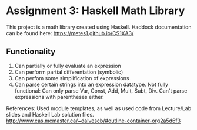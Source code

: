 # Assignment 3: Haskell Math Library

This project is a math library created using Haskell. Haddock documentation can be found here: https://metes1.github.io/CS1XA3/

## Functionality
1. Can partially or fully evaluate an expression
2. Can perform partial differentation (symbolic)
3. Can perfom some simplification of expressions
4. Can parse certain strings into an expression datatype. Not fully functional: Can only parse Var, Const, Add, Mult, Subt, Div. Can't parse expressions with parentheses either.

References: Used module templates, as well as used code from Lecture/Lab slides and Haskell Lab solution files. http://www.cas.mcmaster.ca/~dalvescb/#outline-container-org2a5d6f3 
